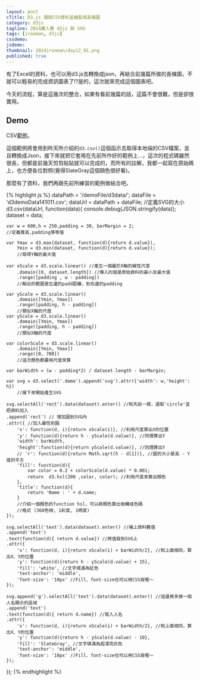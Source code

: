 ```yaml
---
layout: post
cTitle: D3.js 讀取CSV資料並繪製成長條圖
category: d3js
tagline: 2014鐵人賽 d3js 與 SVG
tags: [ironman, d3js]
cssdemo: 
jsdemo: 
thumbnail: 2014ironman/day12_01.png
published: true
---
```


有了Excel的資料，也可以用d3.js去轉換成json，再結合前幾篇所做的長條圖，不就可以輕易的完成資訊圖表了!?是的，這次就來完成這個圖表吧。

<!-- more -->

今天的流程，算是這幾次的整合，如果有看前幾篇的話，這篇不會很難，但是卻很實用。

## Demo

CSV[範例](/demoFile/d3data/d3demoData141011.csv)。

這個範例將會用到昨天所介紹的`d3.csv()`這個函示去取得本地端的CSV檔案，並且轉換成Json，接下來就把它套用在先前所作好的範例上...，這次的程式碼雖然很長，但都是前幾天剪剪貼貼就可以完成的，而所有的註解，我都一起寫在原始碼上，也方便各位對照(覺得SlateGray這個顏色很好看)。


<div class="demo">
	
</div>


那麼有了資料，我們再跟先前所練習的範例做結合吧。

{% highlight js %}
dataPath = '/demoFile/d3data/';
dataFile = 'd3demoData141011.csv';
dataUrl = dataPath + dataFile;
//定義SVG的大小
d3.csv(dataUrl, function(data){
	console.debug(JSON.stringify(data));
	dataset = data;

	var w = 600,h = 250,padding = 30, barMargin = 2;
	//定義寬高,padding等等值

	var Ymax = d3.max(dataset, function(d){return d.value}),
		Ymin = d3.min(dataset, function(d){return d.value});
		//取得Y軸的最大值

	var xScale = d3.scale.linear() //產生一個屬於X軸的線性尺度
		.domain([0, dataset.length]) //傳入的值是原始資料的最小及最大值
		.range([padding , w - padding]) 
		//輸出的範圍是左邊的padd距離，到右邊的padding

	var yScale = d3.scale.linear()
		.domain([Ymin, Ymax])
		.range([padding, h - padding])
		//類似X軸的尺度
	var yScale = d3.scale.linear()
		.domain([Ymin, Ymax])
		.range([padding, h - padding])
		//類似X軸的尺度

	var colorScale = d3.scale.linear()
		.domain([Ymin, Ymax])
		.range([0, 700])
		//這次顏色都要用尺度來算

	var barWidth = (w - padding*2) / dataset.length - barMargin;

	var svg = d3.select('.demo').append('svg').attr({'width': w,'height': h})
		//接下來開始產生SVG
		
	svg.selectAll('rect').data(dataset).enter() //和先前一樣，選取'circle'並把資料加入
	.append('rect') // 增加圓到SVG內
	.attr({	//加入屬性到圓
		'x': function(d, i){return xScale(i)}, //利用尺度算出X的位置
		'y': function(d){return h - yScale(d.value)}, //同理算出Y
		'width': barWidth,
		'height':function(d){return yScale(d.value)}, //同理算出Y
		// 'r': function(d){return Math.sqrt(h - d[1])}, //圓的大小是高 - Y值的平方
		'fill': function(d){
			var color = 0.2 + colorScale(d.value) * 0.001;
			return  d3.hsl(200 ,color, color); //利用尺度來算出顏色
		},
		'title': function(d){
			return 'Name : ' + d.name;
		}
		//介紹一個顏色的function hsl，可以將顏色算出後轉成色碼
		//格式 (360色相, 1彩度, 1明度)
	});

	svg.selectAll('text').data(dataset).enter() //補上資料數值
	.append('text') 
	.text(function(d){ return d.value}) //將值寫到SVG上
	.attr({
		'x': function(d, i){return xScale(i) + barWidth/2}, //和上面相同，算出X、Y的位置
		'y': function(d){return h - yScale(d.value) + 15},
		'fill': 'white', //文字填滿為紅色
		'text-anchor': 'middle',
		'font-size': '10px' //Fill、font-size也可以用CSS寫喔～
	});

	svg.append('g').selectAll('text').data(dataset).enter() //這邊再多做一個人名顯示的區域
	.append('text') 
	.text(function(d){ return d.name}) //寫入人名
	.attr({
		'x': function(d, i){return xScale(i) + barWidth/2}, //和上面相同，算出X、Y的位置
		'y': function(d){return h - yScale(d.value) - 10},
		'fill': 'SlateGray', //文字填滿為超漂亮灰色
		'text-anchor': 'middle',
		'font-size': '10px' //Fill、font-size也可以用CSS寫喔～
	});

});
{% endhighlight %}

<script>
dataPath = '/demoFile/d3data/';
dataFile = 'd3demoData141011.csv';
dataUrl = dataPath + dataFile;
//定義SVG的大小
d3.csv(dataUrl, function(data){
	console.debug(JSON.stringify(data));
	dataset = data;

	var w = 600,h = 250,padding = 30, barMargin = 2;
	//定義寬高,padding等等值

	var Ymax = d3.max(dataset, function(d){return d.value}),
		Ymin = d3.min(dataset, function(d){return d.value});
		//取得Y軸的最大值

	var xScale = d3.scale.linear() //產生一個屬於X軸的線性尺度
		.domain([0, dataset.length]) //傳入的值是原始資料的最小及最大值
		.range([padding , w - padding]) 
		//輸出的範圍是左邊的padd距離，到右邊的padding

	var yScale = d3.scale.linear()
		.domain([Ymin, Ymax])
		.range([padding, h - padding])
		//類似X軸的尺度
	var yScale = d3.scale.linear()
		.domain([Ymin, Ymax])
		.range([padding, h - padding])
		//類似X軸的尺度

	var colorScale = d3.scale.linear()
		.domain([Ymin, Ymax])
		.range([0, 700])
		//這次顏色都要用尺度來算

	var barWidth = (w - padding*2) / dataset.length - barMargin;

	var svg = d3.select('.demo').append('svg').attr({'width': w,'height': h})
		//接下來開始產生SVG
		
	svg.selectAll('rect').data(dataset).enter() //和先前一樣，選取'circle'並把資料加入
	.append('rect') // 增加圓到SVG內
	.attr({	//加入屬性到圓
		'x': function(d, i){return xScale(i)}, //利用尺度算出X的位置
		'y': function(d){return h - yScale(d.value)}, //同理算出Y
		'width': barWidth,
		'height':function(d){return yScale(d.value)}, //同理算出Y
		// 'r': function(d){return Math.sqrt(h - d[1])}, //圓的大小是高 - Y值的平方
		'fill': function(d){
			var color = 0.2 + colorScale(d.value) * 0.001;
			return  d3.hsl(200 ,color, color); //利用尺度來算出顏色
		},
		'title': function(d){
			return 'Name : ' + d.name;
		}
		//介紹一個顏色的function hsl，可以將顏色算出後轉成色碼
		//格式 (360色相, 1彩度, 1明度)
	});

	svg.selectAll('text').data(dataset).enter() //補上資料數值
	.append('text') 
	.text(function(d){ return d.value}) //將值寫到SVG上
	.attr({
		'x': function(d, i){return xScale(i) + barWidth/2}, //和上面相同，算出X、Y的位置
		'y': function(d){return h - yScale(d.value) + 15},
		'fill': 'white', //文字填滿為紅色
		'text-anchor': 'middle',
		'font-size': '10px' //Fill、font-size也可以用CSS寫喔～
	});

	svg.append('g').selectAll('text').data(dataset).enter() //這邊再多做一個人名顯示的區域
	.append('text') 
	.text(function(d){ return d.name}) //寫入人名
	.attr({
		'x': function(d, i){return xScale(i) + barWidth/2}, //和上面相同，算出X、Y的位置
		'y': function(d){return h - yScale(d.value) - 10},
		'fill': 'SlateGray', //文字填滿為超漂亮灰色
		'text-anchor': 'middle',
		'font-size': '10px' //Fill、font-size也可以用CSS寫喔～
	});

});

</script>


	

